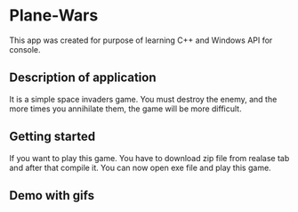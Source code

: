 # Plane-Wars
This app was created for purpose of learning C++ and Windows API for console.

## Description of application
It is a simple space invaders game. You must destroy the enemy, and the more times you annihilate them, the game will be more difficult.

## Getting started
If you want to play this game. You have to download zip file from realase tab and after that compile it.
You can now open exe file and play this game.

## Demo with gifs


